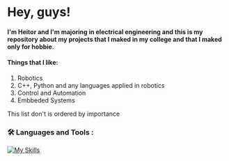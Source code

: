 <h1>Hey, guys!</h1>
<p><h4> I'm Heitor and I'm majoring in electrical engineering and this is my repository about my projects that I maked in my college and that I maked only for hobbie.</h4>
<p><h4> Things that I like: </h4>
<ol>
  <li> Robotics </li>
  <li> C++, Python and any languages applied in robotics </li>
  <li> Control and Automation </li>
  <li> Embbeded Systems</li>
</ol>
<p>This list don't is ordered by importance</p>
  

### :hammer_and_wrench: Languages and Tools :
[![My Skills](https://skillicons.dev/icons?i=cpp,python,ros,matlab,octave,js,html,css,raspberrypi,arduino,react,linux,lua,vscode,c,bash,latex)](https://skillicons.dev)
